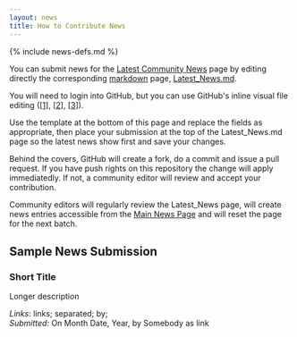 ```yaml
---
layout: news
title: How to Contribute News
---
```

{% include news-defs.md %}

You can submit news for the [Latest Community News](Latest_News.html) page
by editing directly the corresponding [markdown](http://github.github.com/github-flavored-markdown/) page,
[Latest_News.md](http://github.com/blackberry-community/Community/news/Latest_News.md).

You will need to login into GitHub, but you can use
GitHub's inline visual file editing (\[[1]\], \[[2]\], \[[3]\]).

[1]: <https://github.com/blog/143-inline-file-editing> "Inline File Editing"
[2]: <https://github.com/blog/844-forking-with-the-edit-button> "Forking with the Edit Button"
[3]: <https://github.com/blog/905-edit-like-an-ace> "Edit Like an Ace"

Use the template at the bottom of this page and replace the fields as appropriate,
then place your submission at the top of the Latest_News.md page so the latest news show first
and save your changes.

Behind the covers, GitHub will create a fork, do a commit and issue a pull request.
If you have push rights on this repository the change will apply immediatedly.
If not, a community editor will review and accept your contribution.

Community editors will regularly review the Latest_News page,
will create news entries accessible from the [Main News Page](index.html) and will reset the page for the next batch.

## Sample News Submission

### Short Title
Longer description  

_Links_: links; separated; by;  
_Submitted_: On Month Date, Year, by Somebody as link

